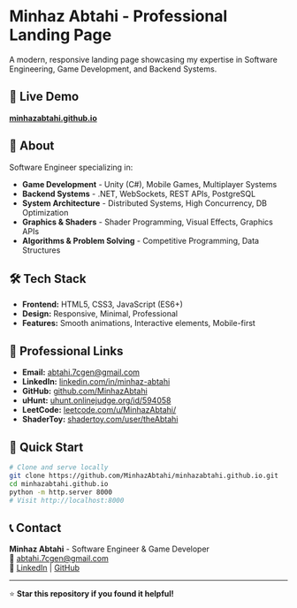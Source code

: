 # Minhaz Abtahi - Professional Landing Page

A modern, responsive landing page showcasing my expertise in Software Engineering, Game Development, and Backend Systems.

## 🚀 Live Demo

**[minhazabtahi.github.io](https://minhazabtahi.github.io)**

## 🎯 About

Software Engineer specializing in:
- **Game Development** - Unity (C#), Mobile Games, Multiplayer Systems
- **Backend Systems** - .NET, WebSockets, REST APIs, PostgreSQL
- **System Architecture** - Distributed Systems, High Concurrency, DB Optimization
- **Graphics & Shaders** - Shader Programming, Visual Effects, Graphics APIs
- **Algorithms & Problem Solving** - Competitive Programming, Data Structures

## 🛠️ Tech Stack

- **Frontend:** HTML5, CSS3, JavaScript (ES6+)
- **Design:** Responsive, Minimal, Professional
- **Features:** Smooth animations, Interactive elements, Mobile-first

## 🔗 Professional Links

- **Email:** [abtahi.7cgen@gmail.com](mailto:abtahi.7cgen@gmail.com)
- **LinkedIn:** [linkedin.com/in/minhaz-abtahi](https://www.linkedin.com/in/minhaz-abtahi)
- **GitHub:** [github.com/MinhazAbtahi](https://github.com/MinhazAbtahi)
- **uHunt:** [uhunt.onlinejudge.org/id/594058](https://uhunt.onlinejudge.org/id/594058)
- **LeetCode:** [leetcode.com/u/MinhazAbtahi/](https://leetcode.com/u/MinhazAbtahi/)
- **ShaderToy:** [shadertoy.com/user/theAbtahi](https://www.shadertoy.com/user/theAbtahi)

## 🚀 Quick Start

```bash
# Clone and serve locally
git clone https://github.com/MinhazAbtahi/minhazabtahi.github.io.git
cd minhazabtahi.github.io
python -m http.server 8000
# Visit http://localhost:8000
```

## 📞 Contact

**Minhaz Abtahi** - Software Engineer & Game Developer  
📧 [abtahi.7cgen@gmail.com](mailto:abtahi.7cgen@gmail.com)  
🔗 [LinkedIn](https://www.linkedin.com/in/minhaz-abtahi) | [GitHub](https://github.com/MinhazAbtahi)

---

⭐ **Star this repository if you found it helpful!**
